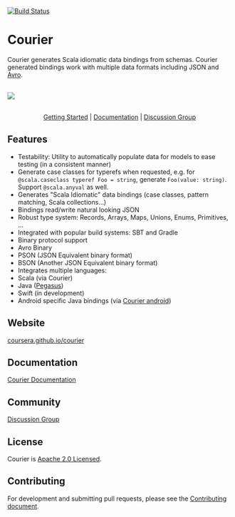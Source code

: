 [![Build Status](https://travis-ci.org/coursera/courier.svg)](https://travis-ci.org/coursera/courier)

Courier
=======

Courier generates Scala idiomatic data bindings from schemas. Courier generated bindings work with
multiple data formats including JSON and [Avro](http://avro.apache.org/).

<br>
<div>
  <img src="https://github.com/coursera/courier/raw/gh-pages/images/courier-flow.png"/>
</div>
<br>

<p align="center"><a href="http://coursera.github.io/courier/#getting-started">Getting Started</a> | <a href="http://coursera.github.io/courier/#documentation">Documentation</a> | <a href="https://groups.google.com/d/forum/courier">Discussion Group</a></p>

Features
--------

* Testability: Utility to automatically populate data for models to ease testing (in a consistent manner)
* Generate case classes for typerefs when requested, e.g. for `@scala.caseclass typeref Foo = string`,
  generate `Foo(value: string)`. Support `@scala.anyval` as well.
* Generates "Scala Idiomatic" data bindings (case classes, pattern matching, Scala collections...)
* Bindings read/write natural looking JSON
* Robust type system: Records, Arrays, Maps, Unions, Enums, Primitives, ...
* Integrated with popular build systems: SBT and Gradle
* Binary protocol support
 * Avro Binary
 * PSON (JSON Equivalent binary format)
 * BSON (Another JSON Equivalent binary format)
* Integrates multiple languages:
 * Scala (via Courier)
 * Java ([Pegasus](https://github.com/linkedin/rest.li/wiki/DATA-Data-Schema-and-Templates))
 * Swift (in development)
 * Android specific Java bindings (via [Courier android](https://github.com/coursera/courier/tree/master/android))

Website
-------

[coursera.github.io/courier](http://coursera.github.io/courier/)

Documentation
-------------

[Courier Documentation](http://coursera.github.io/courier/#documentation)

Community
---------

[Discussion Group](https://groups.google.com/d/forum/courier)

License
-------

Courier is [Apache 2.0 Licensed](LICENSE.txt).

Contributing
------------

For development and submitting pull requests, please see the
[Contributing document](CONTRIBUTING.md).
